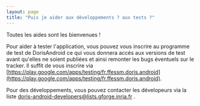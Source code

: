```yaml
---
layout: page
title: "Puis je aider aux développements ? aux tests ?"
---
```

Toutes les aides sont les bienvenues !


<!--more-->

Pour aider à tester l'application, vous pouvez vous inscrire au programme de test de DorisAndroid ce qui vous donnera accés aux versions de test avant qu'elles ne soient publiées et ainsi remonter les bugs éventuels sur le tracker. Il suffit de vous inscrire via [https://play.google.com/apps/testing/fr.ffessm.doris.android](https://play.google.com/apps/testing/fr.ffessm.doris.android).

Pour des développements, vous pouvez contacter les dévelopeurs via la liste [doris-android-developers@lists.gforge.inria.fr](doris-android-developers@lists.gforge.inria.fr) . 